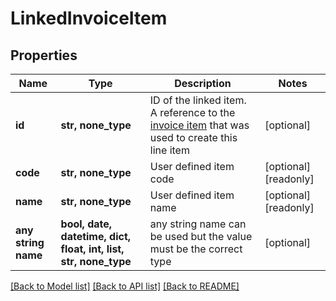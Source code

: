 # LinkedInvoiceItem


## Properties
Name | Type | Description | Notes
------------ | ------------- | ------------- | -------------
**id** | **str, none_type** | ID of the linked item. A reference to the [invoice item](https://developers.apideck.com/apis/accounting/reference#tag/Invoice-Items) that was used to create this line item | [optional] 
**code** | **str, none_type** | User defined item code | [optional] [readonly] 
**name** | **str, none_type** | User defined item name | [optional] [readonly] 
**any string name** | **bool, date, datetime, dict, float, int, list, str, none_type** | any string name can be used but the value must be the correct type | [optional]

[[Back to Model list]](../../README.md#documentation-for-models) [[Back to API list]](../../README.md#documentation-for-api-endpoints) [[Back to README]](../../README.md)


